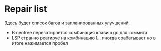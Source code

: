 # Repair list

Здесь будет список багов и запланированных улучшений.

- В neotree перезатирается комбинация клавиш gc для коммита
- LSP странно реагируе на комбинацию <leader>l... иногда срабатывает но в итоге нажимается пробел

